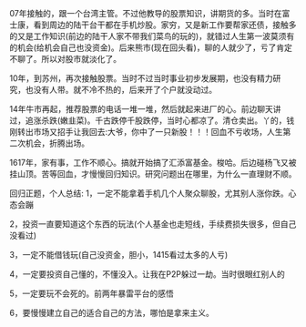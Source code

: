 07年接触的，跟一个台湾主管。不过他教导的股票知识，讲期货的多。当时在富士康，看到周边的陆干台干都在手机炒股。家穷，又是新工作要帮家还债，接触多的又是工作知识(前边的陆干人家不带我们菜鸟的玩的)，就错过人生第一波莫须有的机会(给机会自己也没资金)。后来熊市(现在回头看)，聊的人就少了，亏了肯定不聊了。所以对股市就淡化了。

10年，到苏州，再次接触股票。当时不过当时事业初步发展期，也没有精力研究，也没有人带。就不冷不热的，后来开了个户就没动过。

14年牛市再起，推荐股票的电话一堆一堆，然后就起来进厂的心。前边聊天讲过，追涨杀跌(嫩韭菜)。千古跌停千股跌停，当时心都凉了。清仓卖出。丫的，钱刚转出市场又招手让我回去:大爷，你中了一只新股！！！回血不亏收场，人生第二次机会，折腾出场。

1617年，家有事，工作不顺心。搞就开始搞了汇添富基金。梭哈。后边碰杨飞又被挂山顶。苦等回血，才慢慢回归知识。研究问题出在哪里，为什么一直理财不顺。

回归正题，个人总结:
1，一定不能拿着手机几个人聚众聊股，尤其别人涨你跌。心态会蹦

2，投资一直要知道这个东西的玩法(个人基金也走短线，手续费损失很多，但自己没看过)

3，一定不能借钱玩(自己没资金，胆小，1415看过太多的人亏)

4，一定要投资自己懂的，不懂没入。让我在P2P躲过一劫。当时很眼红别人的

5，一定要玩不会死的。前两年暴雷平台的感悟

6，要慢慢建立自己的适合自己的方法，哪怕是拿来主义。